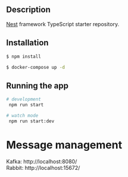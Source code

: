 ## Description

[Nest](https://github.com/nestjs/nest) framework TypeScript starter repository.

## Installation

```bash
$ npm install
```

```bash
$ docker-compose up -d
```

## Running the app

```bash
# development
 npm run start

# watch mode
 npm run start:dev
```

<h1> Message management </h1>
Kafka: http://localhost:8080/ <br>
Rabbit: http://localhost:15672/
